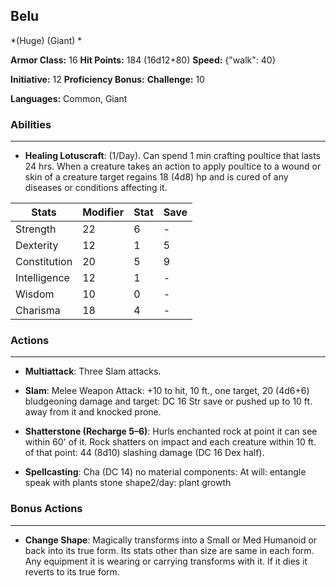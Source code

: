 ## Belu
*(Huge) (Giant) *

**Armor Class:** 16
**Hit Points:** 184 (16d12+80)
**Speed:** {"walk": 40}

**Initiative:** 12
**Proficiency Bonus:**
**Challenge:** 10

**Languages:** Common, Giant

### Abilities
 --- 
- **Healing Lotuscraft**: (1/Day). Can spend 1 min crafting poultice that lasts 24 hrs. When a creature takes an action to apply poultice to a wound or skin of a creature target regains 18 (4d8) hp and is cured of any diseases or conditions affecting it.



| Stats | Modifier | Stat | Save
| ---- | ---- | ---- | ---- |
| Strength | 22 | 6 | - |
| Dexterity | 12 | 1 | 5 |
| Constitution | 20 | 5 | 9 |
| Intelligence | 12 | 1 | - |
| Wisdom | 10 | 0 | - |
| Charisma | 18 | 4 | - |

### Actions
 --- 
- **Multiattack**: Three Slam attacks.

- **Slam**: Melee Weapon Attack: +10 to hit, 10 ft., one target, 20 (4d6+6) bludgeoning damage and target: DC 16 Str save or pushed up to 10 ft. away from it and knocked prone.

- **Shatterstone (Recharge 5–6)**: Hurls enchanted rock at point it can see within 60' of it. Rock shatters on impact and each creature within 10 ft. of that point: 44 (8d10) slashing damage (DC 16 Dex half).

- **Spellcasting**: Cha (DC 14) no material components: At will: entangle speak with plants stone shape2/day: plant growth

### Bonus Actions
 --- 
- **Change Shape**: Magically transforms into a Small or Med Humanoid or back into its true form. Its stats other than size are same in each form. Any equipment it is wearing or carrying transforms with it. If it dies it reverts to its true form.

